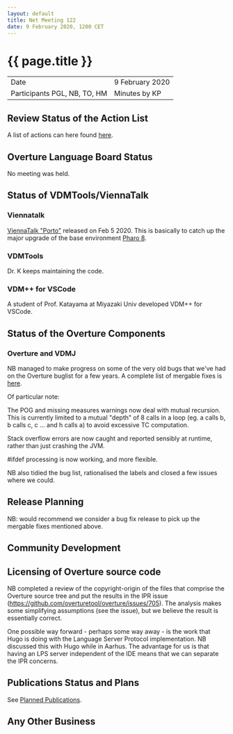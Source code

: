 ```yaml
---
layout: default
title: Net Meeting 122
date: 9 February 2020, 1200 CET
---
```


<script src="http://code.jquery.com/jquery-1.11.1.min.js">
</script>
<script src="/javascripts/edit.js"></script>
<script>setEditButonNm();</script>

# {{ page.title }}

|||
|---|---|
| Date | 9 February 2020 |
| Participants PGL, NB, TO, HM | Minutes by KP |

## Review Status of the Action List

A list of actions can here found [here](https://github.com/overturetool/overturetool.github.io/issues?q=is%3Aissue+is%3Aopen+label%3A%22action+net-meeting%22).

## Overture Language Board Status

No meeting was held.

## Status of VDMTools/ViennaTalk

### Viennatalk
[ViennaTalk "Porto"](https://github.com/tomooda/ViennaTalk/releases/tag/Porto) released on Feb 5 2020. This is basically to catch up the major upgrade of the base environment [Pharo 8](https://pharo.org/).

### VDMTools
Dr. K keeps maintaining the code.

### VDM++ for VSCode

A student of Prof. Katayama at Miyazaki Univ developed VDM++ for VSCode.

##  Status of the Overture Components

### Overture and VDMJ

NB managed to make progress on some of the very old bugs that we've had on the Overture buglist for a few years. A complete list of mergable fixes is [here](https://github.com/overturetool/overture/issues?q=is%3Aissue+is%3Aopen+label%3AMergable).

Of particular note:

The POG and missing measures warnings now deal with mutual recursion. This is currently limited to a mutual "depth" of 8 calls in a loop (eg. a calls b, b calls c, c ... and h calls a) to avoid excessive TC computation.

Stack overflow errors are now caught and reported sensibly at runtime, rather than just crashing the JVM.

#ifdef processing is now working, and more flexible.

NB also tidied the bug list, rationalised the labels and closed a few issues where we could.

##  Release Planning

NB: would recommend we consider a bug fix release to pick up the mergable fixes mentioned above.

##  Community Development


##  Licensing of Overture source code

NB completed a review of the copyright-origin of the files that comprise the Overture source tree and put the results in the IPR issue (https://github.com/overturetool/overture/issues/705). The analysis makes some simplifying assumptions (see the issue), but we believe the result is essentially correct.

One possible way forward - perhaps some way away - is the work that Hugo is doing with the Language Server Protocol implementation. NB discussed this with Hugo while in Aarhus. The advantage for us is that having an LPS server independent of the IDE means that we can separate the IPR concerns.

##  Publications Status and Plans

See [Planned Publications](http://overturetool.org/publications/PlannedPublications.html).


##  Any Other Business


<div id="edit_page_div"></div>
